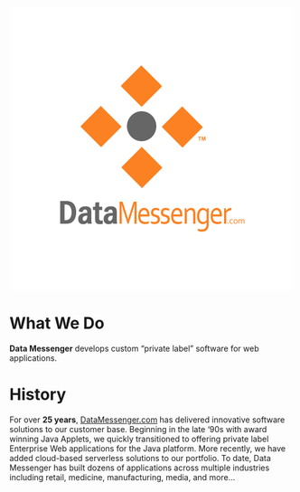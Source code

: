 <!-- markdownlint-disable-next-line -->
<p align="center">
  <a href="https://www.datamessenger.com/" rel="noopener" target="_blank"><img src="./graphics/DM_logo_2021_02_square.png" alt="Datamessenger.com"></a>
</p>

# What We Do
**Data Messenger** develops custom “private label” software for web applications.

# History
For over **25 years**, [DataMessenger.com](http://www.datamessenger.com) has delivered innovative software 
solutions to our customer base. Beginning in the late &lsquo;90s
with award winning Java Applets, we quickly transitioned to offering
private label Enterprise Web applications for the Java 
platform. More recently, we have added cloud-based serverless 
solutions to our portfolio. To date, Data Messenger has built dozens 
of applications across multiple industries including retail, 
medicine, manufacturing, media, and more...
